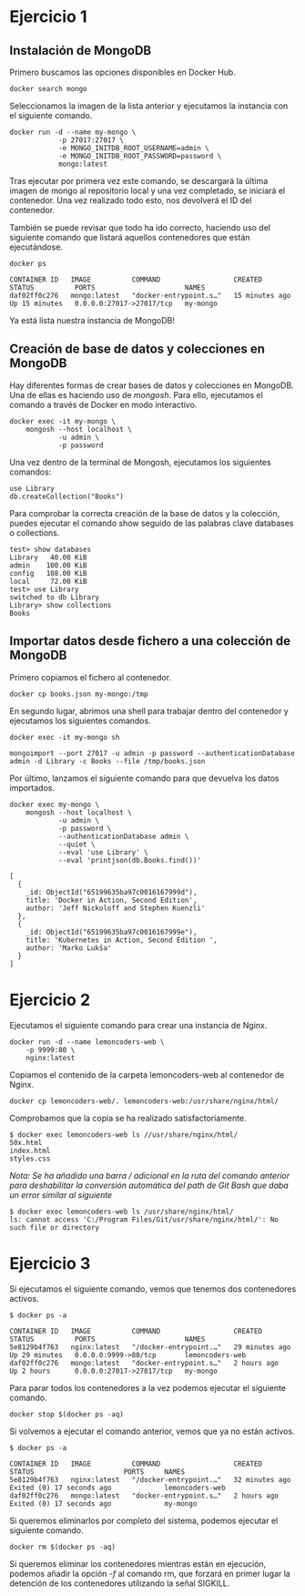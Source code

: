 # Ejercicio 1

## Instalación de MongoDB
Primero buscamos las opciones disponibles en Docker Hub.
```
docker search mongo
```

Seleccionamos la imagen de la lista anterior y ejecutamos la instancia con el siguiente comando.
```
docker run -d --name my-mongo \
            -p 27017:27017 \
            -e MONGO_INITDB_ROOT_USERNAME=admin \
            -e MONGO_INITDB_ROOT_PASSWORD=password \
            mongo:latest
```

Tras ejecutar por primera vez este comando, se descargará la última imagen de mongo al repositorio local y una vez completado, se iniciará el contenedor. Una vez realizado todo esto, nos devolverá el ID del contenedor.

También se puede revisar que todo ha ido correcto, haciendo uso del siguiente comando que listará aquellos contenedores que están ejecutándose.
```
docker ps
```
```shell
CONTAINER ID   IMAGE          COMMAND                  CREATED          STATUS          PORTS                      NAMES
daf02ff0c276   mongo:latest   "docker-entrypoint.s…"   15 minutes ago   Up 15 minutes   0.0.0.0:27017->27017/tcp   my-mongo
```

Ya está lista nuestra instancia de MongoDB!

## Creación de base de datos y colecciones en MongoDB

Hay diferentes formas de crear bases de datos y colecciones en MongoDB. Una de ellas es haciendo uso de *mongosh*. Para ello, ejecutamos el comando a través de Docker en modo interactivo.
```
docker exec -it my-mongo \
    mongosh --host localhost \
            -u admin \
            -p password
```
Una vez dentro de la terminal de Mongosh, ejecutamos los siguientes comandos:
```
use Library
db.createCollection("Books")
```
Para comprobar la correcta creación de la base de datos y la colección, puedes ejecutar el comando show seguido de las palabras clave databases o collections.
```shell
test> show databases
Library   40.00 KiB
admin    100.00 KiB
config   108.00 KiB
local     72.00 KiB
test> use Library
switched to db Library
Library> show collections
Books
```


## Importar datos desde fichero a una colección de MongoDB
Primero copiamos el fichero al contenedor.
```
docker cp books.json my-mongo:/tmp
```
En segundo lugar, abrimos una shell para trabajar dentro del contenedor y ejecutamos los siguientes comandos.
```
docker exec -it my-mongo sh

mongoimport --port 27017 -u admin -p password --authenticationDatabase admin -d Library -c Books --file /tmp/books.json
```

Por último, lanzamos el siguiente comando para que devuelva los datos importados.

```
docker exec my-mongo \
    mongosh --host localhost \
            -u admin \
            -p password \
            --authenticationDatabase admin \
            --quiet \
            --eval 'use Library' \
            --eval 'printjson(db.Books.find())'
```
```shell
[
  {
    _id: ObjectId("65199635ba97c0016167999d"),
    title: 'Docker in Action, Second Edition',
    author: 'Jeff Nickoloff and Stephen Kuenzli'
  },
  {
    _id: ObjectId("65199635ba97c0016167999e"),
    title: 'Kubernetes in Action, Second Edition ',
    author: 'Marko Lukša'
  }
]
```

# Ejercicio 2
Ejecutamos el siguiente comando para crear una instancia de Nginx.
```
docker run -d --name lemoncoders-web \
    -p 9999:80 \
    nginx:latest
```

Copiamos el contenido de la carpeta lemoncoders-web al contenedor de Nginx.
```
docker cp lemoncoders-web/. lemoncoders-web:/usr/share/nginx/html/
```

Comprobamos que la copia se ha realizado satisfactoriamente.
```shell
$ docker exec lemoncoders-web ls //usr/share/nginx/html/
50x.html
index.html
styles.css
```

*Nota: Se ha añadido una barra / adicional en la ruta del comando anterior para deshabilitar la conversión automática del path de Git Bash que daba un error similar al siguiente*
```shell
$ docker exec lemoncoders-web ls /usr/share/nginx/html/
ls: cannot access 'C:/Program Files/Git/usr/share/nginx/html/': No such file or directory
```

# Ejercicio 3
Si ejecutamos el siguiente comando, vemos que tenemos dos contenedores activos.
```shell
$ docker ps -a

CONTAINER ID   IMAGE          COMMAND                  CREATED          STATUS          PORTS                      NAMES
5e8129b4f763   nginx:latest   "/docker-entrypoint.…"   29 minutes ago   Up 29 minutes   0.0.0.0:9999->80/tcp       lemoncoders-web
daf02ff0c276   mongo:latest   "docker-entrypoint.s…"   2 hours ago      Up 2 hours      0.0.0.0:27017->27017/tcp   my-mongo
```

Para parar todos los contenedores a la vez podemos ejecutar el siguiente comando.
```
docker stop $(docker ps -aq)
```

Si volvemos a ejecutar el comando anterior, vemos que ya no están activos.
```shell
$ docker ps -a

CONTAINER ID   IMAGE          COMMAND                  CREATED          STATUS                      PORTS     NAMES
5e8129b4f763   nginx:latest   "/docker-entrypoint.…"   32 minutes ago   Exited (0) 17 seconds ago             lemoncoders-web
daf02ff0c276   mongo:latest   "docker-entrypoint.s…"   2 hours ago      Exited (0) 17 seconds ago             my-mongo
```

Si queremos eliminarlos por completo del sistema, podemos ejecutar el siguiente comando.

```
docker rm $(docker ps -aq)
```

Si queremos eliminar los contenedores mientras están en ejecución, podemos añadir la opción *-f* al comando rm, que forzará en primer lugar la detención de los contenedores utilizando la señal SIGKILL.